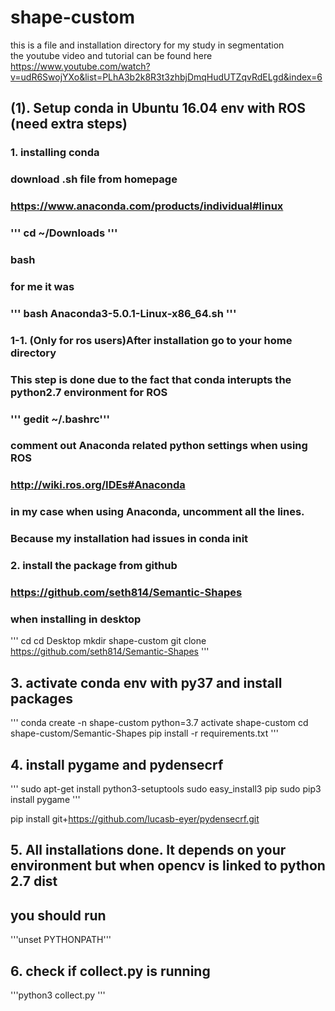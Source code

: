 # shape-custom

this is a file and installation directory for my study in segmentation  
the youtube video and tutorial can be found here  
https://www.youtube.com/watch?v=udR6SwojYXo&list=PLhA3b2k8R3t3zhbjDmqHudUTZqvRdELgd&index=6


## (1). Setup conda in Ubuntu 16.04 env with ROS (need extra steps)

### 1. installing conda
### download .sh file from homepage  
### https://www.anaconda.com/products/individual#linux
### ''' cd ~/Downloads '''    
### bash <filename of the downloaded source>  
  
### for me it was   
### ''' bash Anaconda3-5.0.1-Linux-x86_64.sh '''

### 1-1. (Only for ros users)After installation go to your home directory
### This step is done due to the fact that conda interupts the python2.7 environment for ROS

### ''' gedit ~/.bashrc'''
### comment out Anaconda related python settings when using ROS
### http://wiki.ros.org/IDEs#Anaconda
### in my case when using Anaconda, uncomment all the lines. 
### Because my installation had issues in conda init

### 2. install the package from github
### https://github.com/seth814/Semantic-Shapes
### when installing in desktop
'''
cd
cd Desktop
mkdir shape-custom
git clone https://github.com/seth814/Semantic-Shapes
'''
## 3. activate conda env with py37 and install packages
'''
conda create -n shape-custom python=3.7
activate shape-custom
cd shape-custom/Semantic-Shapes
pip install -r requirements.txt
'''
## 4. install pygame and pydensecrf
'''
sudo apt-get install python3-setuptools
sudo easy_install3 pip
sudo pip3 install pygame
'''

pip install git+https://github.com/lucasb-eyer/pydensecrf.git

## 5. All installations done. It depends on your environment but when opencv is linked to python 2.7 dist
## you should run 
'''unset PYTHONPATH'''

## 6. check if collect.py is running
'''python3 collect.py
'''


